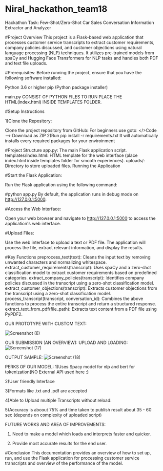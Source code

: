 # Niral_hackathon_team18
Hackathon Task: Few-Shot/Zero-Shot Car Sales Conversation Information Extractor and Analyzer

#Project Overview
This project is a Flask-based web application that processes customer service transcripts to extract customer requirements, company policies discussed, and customer objections using natural language processing (NLP) techniques. It utilizes pre-trained models from spaCy and Hugging Face Transformers for NLP tasks and handles both PDF and text file uploads.

#Prerequisites:
Before running the project, ensure that you have the following software installed:

Python 3.6 or higher
pip (Python package installer)

main.py CONSIST OF PYTHON FILES TO RUN PLACE THE HTML(index.html) INSIDE TEMPLATES FOLDER.

#Setup Instructions

1)Clone the Repository:

Clone the project repository from GitHub:
For beginners use goto: </>Code --> Download as ZIP 
2)Run pip install -r requirements.txt 
It will automatically installs every required packages for your enviroinment

#Project Structure
app.py: The main Flask application script.
templates/index.html: HTML template for the web interface (place index.html inside templates folder for smooth experiences).
uploads/: Directory to store uploaded files.
Running the Application

#Start the Flask Application:

Run the Flask application using the following command:

#python app.py
By default, the application runs in debug mode on http://127.0.0.1:5000.

#Access the Web Interface:

Open your web browser and navigate to http://127.0.0.1:5000 to access the application's web interface.

#Upload Files:

Use the web interface to upload a text or PDF file. The application will process the file, extract relevant information, and display the results.

#Key Functions
preprocess_text(text): Cleans the input text by removing unwanted characters and normalizing whitespace.
extract_customer_requirements(transcript): Uses spaCy and a zero-shot classification model to extract customer requirements based on predefined categories.
extract_company_policies(transcript): Identifies company policies discussed in the transcript using a zero-shot classification model.
extract_customer_objections(transcript): Extracts customer objections from the transcript using a zero-shot classification model.
process_transcript(transcript, conversation_id): Combines the above functions to process the entire transcript and return a structured response.
extract_text_from_pdf(file_path): Extracts text content from a PDF file using PyPDF2.



OUR PROTOTYPE WITH CUSTOM TEXT:


![Screenshot (6)](https://github.com/user-attachments/assets/50358fb9-48da-4548-bb6e-cbaeba2ce9fb)

OUR SUBMISSION (AN OVERVIEW):
UPLOAD AND LOADING:
![Screenshot (17)](https://github.com/user-attachments/assets/c1fa50a6-74bd-4085-ae13-261e78e5cbd6)

OUTPUT SAMPLE:
![Screenshot (18)](https://github.com/user-attachments/assets/6727a7f2-bdaa-47a1-a8e8-cbd01d17364f)

PERKS OF OUR MODEL:
1)Uses Spacy model for nlp and bert for tokenization(NO External API used here :)

2)User friendly Interface 

3)Formats like .txt and .pdf are accepted 

4)Able to Upload multiple Transcripts without reload.

5)Accuracy is aboout 75% and time taken to publish result about 35 - 60 sec (depends on complexity of uploaded script)

FUTURE WORKS AND AREA OF IMPROVEMENTS:
1) Need to make a model which loads and interprets faster and quicker.

2) Provide most accurate results for the end user.


#Conclusion
This documentation provides an overview of how to set up, run, and use the Flask application for processing customer service transcripts and overview of the performance of the model. 


